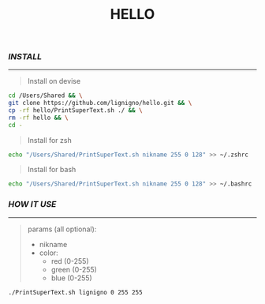 <br>

<h1 align="center">HELLO</h1>

<br>

### ***INSTALL***

---

> Install on devise

``` bash
cd /Users/Shared && \
git clone https://github.com/lignigno/hello.git && \
cp -rf hello/PrintSuperText.sh ./ && \
rm -rf hello && \
cd -
```

> Install for zsh

``` bash
echo "/Users/Shared/PrintSuperText.sh nikname 255 0 128" >> ~/.zshrc
```

> Install for bash

``` bash
echo "/Users/Shared/PrintSuperText.sh nikname 255 0 128" >> ~/.bashrc
```

### ***HOW IT USE***

---

> params (all optional):
>   - nikname
>   - color:
>       - red (0-255)
>       - green (0-255)
>       - blue (0-255)

``` bash
./PrintSuperText.sh lignigno 0 255 255
```
